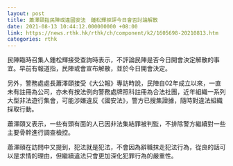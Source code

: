```yaml
---
layout: post
title: 蕭澤頤指民陣或違國安法　鍾松輝拒評今日會否討論解散
date: 2021-08-13 10:44:12.000000000 +08:00
link: https://news.rthk.hk/rthk/ch/component/k2/1605698-20210813.htm
categories: rthk
---
```


民陣臨時召集人鍾松輝接受查詢時表示，不評論民陣是否今日開會決定解散的事宜。早前有報道指，民陣或會宣布解散，並於今日開會決定。

另外，警務處處長蕭澤頤接受《大公報》專訪時說，民陣自02年成立以來，一直未有註冊為公司，亦未有按法例向警務處牌照科註冊為合法社團，近年組織一系列大型非法遊行集會，可能涉嫌違反《國安法》，警方已搜集證據，隨時對違法組織採取行動。

蕭澤頤又表示，一些有頭有面的人已因非法集結罪被判監，不排除警方繼續對一些主要骨幹進行調查檢控。

蕭澤頤在訪問中又提到，犯法就是犯法，不會因為辭職抹走犯法行為，從良的話可以是求情的理由，但繼續違法只會更加深化犯罪行為的嚴重性。
